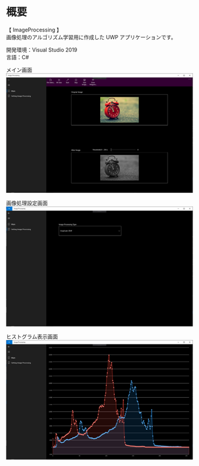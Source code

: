# 概要
【 ImageProcessing 】  
画像処理のアルゴリズム学習用に作成した UWP アプリケーションです。  

開発環境：Visual Studio 2019  
言語：C#

メイン画面  
![スクリーンショット](https://github.com/toshinomi/ImageProcessingUwpCSharp/blob/master/ImageProcessing.png)

画像処理設定画面  
![スクリーンショット](https://github.com/toshinomi/ImageProcessingUwpCSharp/blob/master/SettingImageProcessing.png)

ヒストグラム表示画面
![スクリーンショット](https://github.com/toshinomi/ImageProcessingUwpCSharp/blob/master/HistgramLiveChart.png)
